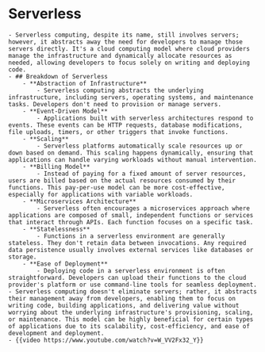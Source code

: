# Serverless
	- Serverless computing, despite its name, still involves servers; however, it abstracts away the need for developers to manage those servers directly. It's a cloud computing model where cloud providers manage the infrastructure and dynamically allocate resources as needed, allowing developers to focus solely on writing and deploying code.
	- ## Breakdown of Serverless
		- **Abstraction of Infrastructure**
			- Serverless computing abstracts the underlying infrastructure, including servers, operating systems, and maintenance tasks. Developers don't need to provision or manage servers.
		- **Event-Driven Model**
			- Applications built with serverless architectures respond to events. These events can be HTTP requests, database modifications, file uploads, timers, or other triggers that invoke functions.
		- **Scaling**
			- Serverless platforms automatically scale resources up or down based on demand. This scaling happens dynamically, ensuring that applications can handle varying workloads without manual intervention.
		- **Billing Model**
			- Instead of paying for a fixed amount of server resources, users are billed based on the actual resources consumed by their functions. This pay-per-use model can be more cost-effective, especially for applications with variable workloads.
		- **Microservices Architecture**
			- Serverless often encourages a microservices approach where applications are composed of small, independent functions or services that interact through APIs. Each function focuses on a specific task.
		- **Statelessness**
			- Functions in a serverless environment are generally stateless. They don't retain data between invocations. Any required data persistence usually involves external services like databases or storage.
		- **Ease of Deployment**
			- Deploying code in a serverless environment is often straightforward. Developers can upload their functions to the cloud provider's platform or use command-line tools for seamless deployment.
	- Serverless computing doesn't eliminate servers; rather, it abstracts their management away from developers, enabling them to focus on writing code, building applications, and delivering value without worrying about the underlying infrastructure's provisioning, scaling, or maintenance. This model can be highly beneficial for certain types of applications due to its scalability, cost-efficiency, and ease of development and deployment.
	- {{video https://www.youtube.com/watch?v=W_VV2Fx32_Y}}
